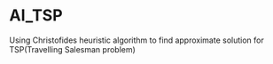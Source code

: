 # AI_TSP
Using Christofides heuristic algorithm to find approximate solution for TSP(Travelling Salesman problem)
